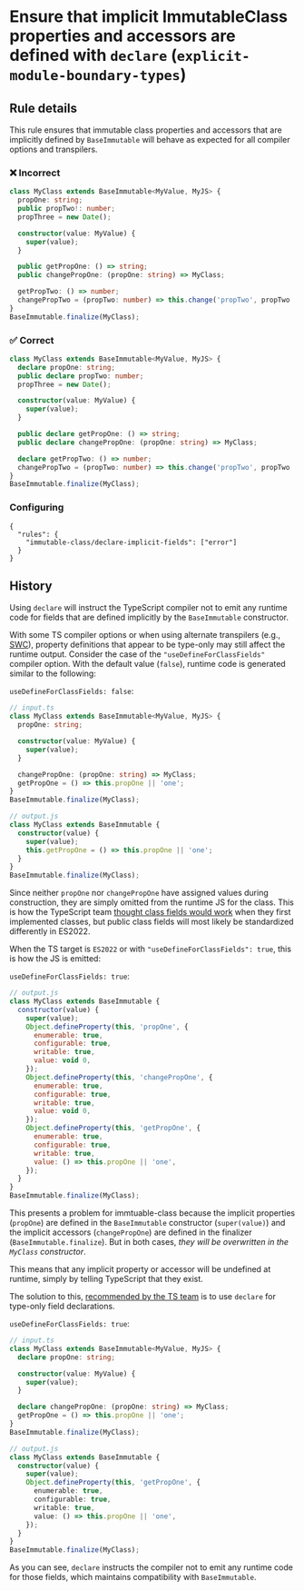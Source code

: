 # Ensure that implicit ImmutableClass properties and accessors are defined with `declare` (`explicit-module-boundary-types`)

## Rule details

This rule ensures that immutable class properties and accessors that are implicitly defined by `BaseImmutable` will behave as expected for all compiler options and transpilers.

### ❌ Incorrect

```ts
class MyClass extends BaseImmutable<MyValue, MyJS> {
  propOne: string;
  public propTwo!: number;
  propThree = new Date();

  constructor(value: MyValue) {
    super(value);
  }

  public getPropOne: () => string;
  public changePropOne: (propOne: string) => MyClass;

  getPropTwo: () => number;
  changePropTwo = (propTwo: number) => this.change('propTwo', propTwo || 2);
}
BaseImmutable.finalize(MyClass);
```

### ✅ Correct

```ts
class MyClass extends BaseImmutable<MyValue, MyJS> {
  declare propOne: string;
  public declare propTwo: number;
  propThree = new Date();

  constructor(value: MyValue) {
    super(value);
  }

  public declare getPropOne: () => string;
  public declare changePropOne: (propOne: string) => MyClass;

  declare getPropTwo: () => number;
  changePropTwo = (propTwo: number) => this.change('propTwo', propTwo || 2);
}
BaseImmutable.finalize(MyClass);
```

### Configuring

```jsonc
{
  "rules": {
    "immutable-class/declare-implicit-fields": ["error"]
  }
}
```

## History

Using `declare` will instruct the TypeScript compiler not to emit any runtime code for fields that are defined implicitly by the `BaseImmutable` constructor.

With some TS compiler options or when using alternate transpilers (e.g., [SWC](https://swc.rs/)), property definitions that appear to be type-only may still affect the runtime output. Consider the case of the `"useDefineForClassFields"` compiler option. With the default value (`false`), runtime code is generated similar to the following:

`useDefineForClassFields: false`:

```ts
// input.ts
class MyClass extends BaseImmutable<MyValue, MyJS> {
  propOne: string;

  constructor(value: MyValue) {
    super(value);
  }

  changePropOne: (propOne: string) => MyClass;
  getPropOne = () => this.propOne || 'one';
}
BaseImmutable.finalize(MyClass);

// output.js
class MyClass extends BaseImmutable {
  constructor(value) {
    super(value);
    this.getPropOne = () => this.propOne || 'one';
  }
}
BaseImmutable.finalize(MyClass);
```

Since neither `propOne` nor `changePropOne` have assigned values during construction, they are simply omitted from the runtime JS for the class. This is how the TypeScript team [thought class fields would work](https://www.typescriptlang.org/docs/handbook/release-notes/typescript-3-7.html#the-usedefineforclassfields-flag-and-the-declare-property-modifier) when they first implemented classes, but public class fields will most likely be standardized differently in ES2022.

When the TS target is `ES2022` or with `"useDefineForClassFields": true`, this is how the JS is emitted:

`useDefineForClassFields: true`:

```js
// output.js
class MyClass extends BaseImmutable {
  constructor(value) {
    super(value);
    Object.defineProperty(this, 'propOne', {
      enumerable: true,
      configurable: true,
      writable: true,
      value: void 0,
    });
    Object.defineProperty(this, 'changePropOne', {
      enumerable: true,
      configurable: true,
      writable: true,
      value: void 0,
    });
    Object.defineProperty(this, 'getPropOne', {
      enumerable: true,
      configurable: true,
      writable: true,
      value: () => this.propOne || 'one',
    });
  }
}
BaseImmutable.finalize(MyClass);
```

This presents a problem for immtuable-class because the implicit properties (`propOne`) are defined in the `BaseImmutable` constructor (`super(value)`) and the implicit accessors (`changePropOne`) are defined in the finalizer (`BaseImmutable.finalize`). But in both cases, _they will be overwritten in the `MyClass` constructor_.

This means that any implicit property or accessor will be undefined at runtime, simply by telling TypeScript that they exist.

The solution to this, [recommended by the TS team](https://www.typescriptlang.org/docs/handbook/2/classes.html#type-only-field-declarations) is to use `declare` for type-only field declarations.

`useDefineForClassFields: true`:

```ts
// input.ts
class MyClass extends BaseImmutable<MyValue, MyJS> {
  declare propOne: string;

  constructor(value: MyValue) {
    super(value);
  }

  declare changePropOne: (propOne: string) => MyClass;
  getPropOne = () => this.propOne || 'one';
}
BaseImmutable.finalize(MyClass);

// output.js
class MyClass extends BaseImmutable {
  constructor(value) {
    super(value);
    Object.defineProperty(this, 'getPropOne', {
      enumerable: true,
      configurable: true,
      writable: true,
      value: () => this.propOne || 'one',
    });
  }
}
BaseImmutable.finalize(MyClass);
```

As you can see, `declare` instructs the compiler not to emit any runtime code for those fields, which maintains compatibility with `BaseImmutable`.
